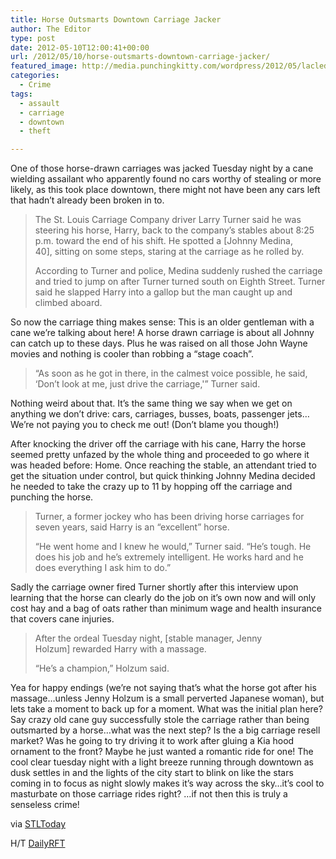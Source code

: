 ```yaml
---
title: Horse Outsmarts Downtown Carriage Jacker
author: The Editor
type: post
date: 2012-05-10T12:00:41+00:00
url: /2012/05/10/horse-outsmarts-downtown-carriage-jacker/
featured_image: http://media.punchingkitty.com/wordpress/2012/05/lacledes-landing-horse-carriage.jpeg
categories:
  - Crime
tags:
  - assault
  - carriage
  - downtown
  - theft

---
```

One of those horse-drawn carriages was jacked Tuesday night by a cane wielding assailant who apparently found no cars worthy of stealing or more likely, as this took place downtown, there might not have been any cars left that hadn&#8217;t already been broken in to.

> The St. Louis Carriage Company driver Larry Turner said he was steering his horse, Harry, back to the company&#8217;s stables about 8:25 p.m. toward the end of his shift. He spotted a [Johnny Medina, 40], sitting on some steps, staring at the carriage as he rolled by.
> 
> According to Turner and police, Medina suddenly rushed the carriage and tried to jump on after Turner turned south on Eighth Street. Turner said he slapped Harry into a gallop but the man caught up and climbed aboard.

So now the carriage thing makes sense: This is an older gentleman with a cane we&#8217;re talking about here! A horse drawn carriage is about all Johnny can catch up to these days. Plus he was raised on all those John Wayne movies and nothing is cooler than robbing a &#8220;stage coach&#8221;.

> &#8220;As soon as he got in there, in the calmest voice possible, he said, &#8216;Don&#8217;t look at me, just drive the carriage,'&#8221; Turner said.

Nothing weird about that. It&#8217;s the same thing we say when we get on anything we don&#8217;t drive: cars, carriages, busses, boats, passenger jets&#8230;We&#8217;re not paying you to check me out! (Don&#8217;t blame you though!)

After knocking the driver off the carriage with his cane, Harry the horse seemed pretty unfazed by the whole thing and proceeded to go where it was headed before: Home. Once reaching the stable, an attendant tried to get the situation under control, but quick thinking Johnny Medina decided he needed to take the crazy up to 11 by hopping off the carriage and punching the horse.

> Turner, a former jockey who has been driving horse carriages for seven years, said Harry is an &#8220;excellent&#8221; horse.
> 
> &#8220;He went home and I knew he would,&#8221; Turner said. &#8220;He&#8217;s tough. He does his job and he&#8217;s extremely intelligent. He works hard and he does everything I ask him to do.&#8221;

Sadly the carriage owner fired Turner shortly after this interview upon learning that the horse can clearly do the job on it&#8217;s own now and will only cost hay and a bag of oats rather than minimum wage and health insurance that covers cane injuries.

> After the ordeal Tuesday night, [stable manager, Jenny Holzum] rewarded Harry with a massage.
> 
> &#8220;He&#8217;s a champion,&#8221; Holzum said.

Yea for happy endings (we&#8217;re not saying that&#8217;s what the horse got after his massage&#8230;unless Jenny Holzum is a small perverted Japanese woman), but lets take a moment to back up for a moment. What was the initial plan here? Say crazy old cane guy successfully stole the carriage rather than being outsmarted by a horse&#8230;what was the next step? Is the a big carriage resell market? Was he going to try driving it to work after gluing a Kia hood ornament to the front? Maybe he just wanted a romantic ride for one! The cool clear tuesday night with a light breeze running through downtown as dusk settles in and the lights of the city start to blink on like the stars coming in to focus as night slowly makes it&#8217;s way across the sky&#8230;it&#8217;s cool to masturbate on those carriage rides right? &#8230;if not then this is truly a senseless crime!

via <a href="http://www.stltoday.com/news/local/crime-and-courts/st-louis-police-investigate-horse-carriage-jacking-attack/article_17f9820c-99ed-11e1-bb74-001a4bcf6878.html" target="_blank">STLToday</a>

H/T <a href="http://blogs.riverfronttimes.com/dailyrft/2012/05/horse_jacked_tuesday_downtown_st_louis.php" target="_blank">DailyRFT</a>